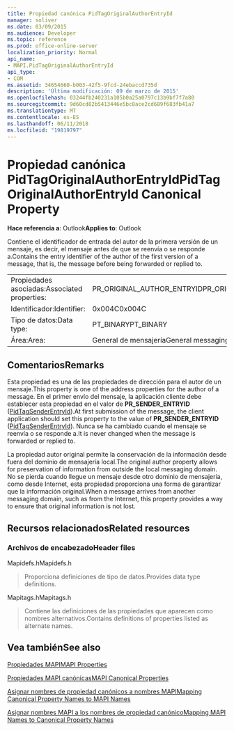 ```yaml
---
title: Propiedad canónica PidTagOriginalAuthorEntryId
manager: soliver
ms.date: 03/09/2015
ms.audience: Developer
ms.topic: reference
ms.prod: office-online-server
localization_priority: Normal
api_name:
- MAPI.PidTagOriginalAuthorEntryId
api_type:
- COM
ms.assetid: 34654660-b003-42f5-9fcd-24ebaccd735d
description: 'Última modificación: 09 de marzo de 2015'
ms.openlocfilehash: 03244fb240231a105b0a25a0797c13b9bf7f7a80
ms.sourcegitcommit: 9d60cd82b5413446e5bc8ace2cd689f683fb41a7
ms.translationtype: MT
ms.contentlocale: es-ES
ms.lasthandoff: 06/11/2018
ms.locfileid: "19819797"
---
```

# <a name="pidtagoriginalauthorentryid-canonical-property"></a><span data-ttu-id="ac77d-103">Propiedad canónica PidTagOriginalAuthorEntryId</span><span class="sxs-lookup"><span data-stu-id="ac77d-103">PidTagOriginalAuthorEntryId Canonical Property</span></span>

  
  
<span data-ttu-id="ac77d-104">**Hace referencia a**: Outlook</span><span class="sxs-lookup"><span data-stu-id="ac77d-104">**Applies to**: Outlook</span></span> 
  
<span data-ttu-id="ac77d-105">Contiene el identificador de entrada del autor de la primera versión de un mensaje, es decir, el mensaje antes de que se reenvía o se responde a.</span><span class="sxs-lookup"><span data-stu-id="ac77d-105">Contains the entry identifier of the author of the first version of a message, that is, the message before being forwarded or replied to.</span></span>
  
|||
|:-----|:-----|
|<span data-ttu-id="ac77d-106">Propiedades asociadas:</span><span class="sxs-lookup"><span data-stu-id="ac77d-106">Associated properties:</span></span>  <br/> |<span data-ttu-id="ac77d-107">PR_ORIGINAL_AUTHOR_ENTRYID</span><span class="sxs-lookup"><span data-stu-id="ac77d-107">PR_ORIGINAL_AUTHOR_ENTRYID</span></span>  <br/> |
|<span data-ttu-id="ac77d-108">Identificador:</span><span class="sxs-lookup"><span data-stu-id="ac77d-108">Identifier:</span></span>  <br/> |<span data-ttu-id="ac77d-109">0x004C</span><span class="sxs-lookup"><span data-stu-id="ac77d-109">0x004C</span></span>  <br/> |
|<span data-ttu-id="ac77d-110">Tipo de datos:</span><span class="sxs-lookup"><span data-stu-id="ac77d-110">Data type:</span></span>  <br/> |<span data-ttu-id="ac77d-111">PT_BINARY</span><span class="sxs-lookup"><span data-stu-id="ac77d-111">PT_BINARY</span></span>  <br/> |
|<span data-ttu-id="ac77d-112">Área:</span><span class="sxs-lookup"><span data-stu-id="ac77d-112">Area:</span></span>  <br/> |<span data-ttu-id="ac77d-113">General de mensajería</span><span class="sxs-lookup"><span data-stu-id="ac77d-113">General messaging</span></span>  <br/> |
   
## <a name="remarks"></a><span data-ttu-id="ac77d-114">Comentarios</span><span class="sxs-lookup"><span data-stu-id="ac77d-114">Remarks</span></span>

<span data-ttu-id="ac77d-115">Esta propiedad es una de las propiedades de dirección para el autor de un mensaje.</span><span class="sxs-lookup"><span data-stu-id="ac77d-115">This property is one of the address properties for the author of a message.</span></span> <span data-ttu-id="ac77d-116">En el primer envío del mensaje, la aplicación cliente debe establecer esta propiedad en el valor de **PR_SENDER_ENTRYID** ([PidTagSenderEntryId](pidtagsenderentryid-canonical-property.md)).</span><span class="sxs-lookup"><span data-stu-id="ac77d-116">At first submission of the message, the client application should set this property to the value of **PR_SENDER_ENTRYID** ([PidTagSenderEntryId](pidtagsenderentryid-canonical-property.md)).</span></span> <span data-ttu-id="ac77d-117">Nunca se ha cambiado cuando el mensaje se reenvía o se responde a.</span><span class="sxs-lookup"><span data-stu-id="ac77d-117">It is never changed when the message is forwarded or replied to.</span></span> 
  
<span data-ttu-id="ac77d-118">La propiedad autor original permite la conservación de la información desde fuera del dominio de mensajería local.</span><span class="sxs-lookup"><span data-stu-id="ac77d-118">The original author property allows for preservation of information from outside the local messaging domain.</span></span> <span data-ttu-id="ac77d-119">No se pierda cuando llegue un mensaje desde otro dominio de mensajería, como desde Internet, esta propiedad proporciona una forma de garantizar que la información original.</span><span class="sxs-lookup"><span data-stu-id="ac77d-119">When a message arrives from another messaging domain, such as from the Internet, this property provides a way to ensure that original information is not lost.</span></span>
  
## <a name="related-resources"></a><span data-ttu-id="ac77d-120">Recursos relacionados</span><span class="sxs-lookup"><span data-stu-id="ac77d-120">Related resources</span></span>

### <a name="header-files"></a><span data-ttu-id="ac77d-121">Archivos de encabezado</span><span class="sxs-lookup"><span data-stu-id="ac77d-121">Header files</span></span>

<span data-ttu-id="ac77d-122">Mapidefs.h</span><span class="sxs-lookup"><span data-stu-id="ac77d-122">Mapidefs.h</span></span>
  
> <span data-ttu-id="ac77d-123">Proporciona definiciones de tipo de datos.</span><span class="sxs-lookup"><span data-stu-id="ac77d-123">Provides data type definitions.</span></span>
    
<span data-ttu-id="ac77d-124">Mapitags.h</span><span class="sxs-lookup"><span data-stu-id="ac77d-124">Mapitags.h</span></span>
  
> <span data-ttu-id="ac77d-125">Contiene las definiciones de las propiedades que aparecen como nombres alternativos.</span><span class="sxs-lookup"><span data-stu-id="ac77d-125">Contains definitions of properties listed as alternate names.</span></span>
    
## <a name="see-also"></a><span data-ttu-id="ac77d-126">Vea también</span><span class="sxs-lookup"><span data-stu-id="ac77d-126">See also</span></span>



[<span data-ttu-id="ac77d-127">Propiedades MAPI</span><span class="sxs-lookup"><span data-stu-id="ac77d-127">MAPI Properties</span></span>](mapi-properties.md)
  
[<span data-ttu-id="ac77d-128">Propiedades MAPI canónicas</span><span class="sxs-lookup"><span data-stu-id="ac77d-128">MAPI Canonical Properties</span></span>](mapi-canonical-properties.md)
  
[<span data-ttu-id="ac77d-129">Asignar nombres de propiedad canónicos a nombres MAPI</span><span class="sxs-lookup"><span data-stu-id="ac77d-129">Mapping Canonical Property Names to MAPI Names</span></span>](mapping-canonical-property-names-to-mapi-names.md)
  
[<span data-ttu-id="ac77d-130">Asignar nombres MAPI a los nombres de propiedad canónico</span><span class="sxs-lookup"><span data-stu-id="ac77d-130">Mapping MAPI Names to Canonical Property Names</span></span>](mapping-mapi-names-to-canonical-property-names.md)

